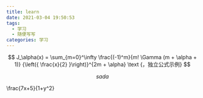 ```yaml
---
title: learn
date: 2021-03-04 19:50:53
tags:
  - 学习
  - 随便写写
categories: 学习
---
```


$$ J_\alpha(x) = \sum_{m=0}^\infty \frac{(-1)^m}{m! \Gamma (m + \alpha + 1)} {\left({ \frac{x}{2} }\right)}^{2m + \alpha} \text {，独立公式示例} $$

$$sada$$

\frac{7x+5}{1+y^2}